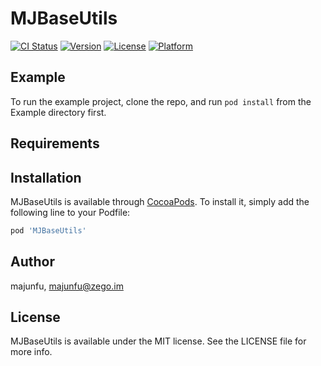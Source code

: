 # MJBaseUtils

[![CI Status](https://img.shields.io/travis/majunfu/MJBaseUtils.svg?style=flat)](https://travis-ci.org/majunfu/MJBaseUtils)
[![Version](https://img.shields.io/cocoapods/v/MJBaseUtils.svg?style=flat)](https://cocoapods.org/pods/MJBaseUtils)
[![License](https://img.shields.io/cocoapods/l/MJBaseUtils.svg?style=flat)](https://cocoapods.org/pods/MJBaseUtils)
[![Platform](https://img.shields.io/cocoapods/p/MJBaseUtils.svg?style=flat)](https://cocoapods.org/pods/MJBaseUtils)

## Example

To run the example project, clone the repo, and run `pod install` from the Example directory first.

## Requirements

## Installation

MJBaseUtils is available through [CocoaPods](https://cocoapods.org). To install
it, simply add the following line to your Podfile:

```ruby
pod 'MJBaseUtils'
```

## Author

majunfu, majunfu@zego.im

## License

MJBaseUtils is available under the MIT license. See the LICENSE file for more info.
